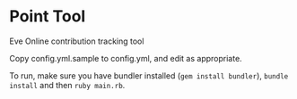 Point Tool
============

Eve Online contribution tracking tool

Copy config.yml.sample to config.yml, and edit as appropriate.

To run, make sure you have bundler installed (`gem install bundler`), `bundle install` and then `ruby main.rb`.
